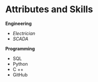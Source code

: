 # Attributes and Skills
**Engineering** 
- *Electrician*
- *SCADA*

**Programming**
- SQL 
- Python
- C ++
- GitHub
